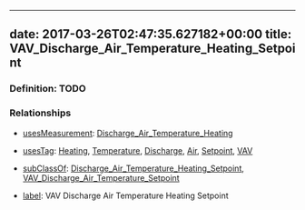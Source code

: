 
---
date: 2017-03-26T02:47:35.627182+00:00
title: VAV_Discharge_Air_Temperature_Heating_Setpoint
---
### Definition: TODO

### Relationships

* [usesMeasurement](https://brickschema.org/schema/1.0/BrickFrame#usesMeasurement): [Discharge_Air_Temperature_Heating](https://brickschema.org/schema/1.0/Brick#Discharge_Air_Temperature_Heating)

* [usesTag](https://brickschema.org/schema/1.0/BrickFrame#usesTag): [Heating](https://brickschema.org/schema/1.0/BrickTag#Heating), [Temperature](https://brickschema.org/schema/1.0/BrickTag#Temperature), [Discharge](https://brickschema.org/schema/1.0/BrickTag#Discharge), [Air](https://brickschema.org/schema/1.0/BrickTag#Air), [Setpoint](https://brickschema.org/schema/1.0/BrickTag#Setpoint), [VAV](https://brickschema.org/schema/1.0/BrickTag#VAV)

* [subClassOf](http://www.w3.org/2000/01/rdf-schema#subClassOf): [Discharge_Air_Temperature_Heating_Setpoint](https://brickschema.org/schema/1.0/Brick#Discharge_Air_Temperature_Heating_Setpoint), [VAV_Discharge_Air_Temperature_Setpoint](https://brickschema.org/schema/1.0/Brick#VAV_Discharge_Air_Temperature_Setpoint)

* [label](http://www.w3.org/2000/01/rdf-schema#label): VAV Discharge Air Temperature Heating Setpoint
